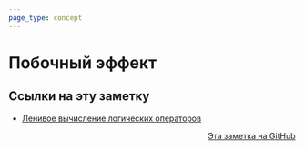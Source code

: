 ```yaml
---
page_type: concept
---
```


# Побочный эффект



## Ссылки на эту заметку

* [Ленивое вычисление логических операторов](20221120112239.md)


<p v-pre style="text-align: right">
  <a href="https://github.com/Kverde/algorithms/blob/main/source/20221120112756.md">
  Эта заметка на GitHub
  </a>
</p>
